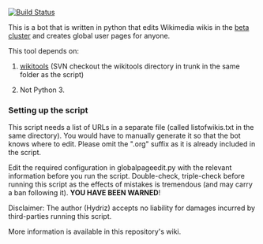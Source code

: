 [![Build Status](https://secure.travis-ci.org/Hydriz/GlobalPageEdit.png)](http://travis-ci.org/Hydriz/GlobalPageEdit)

This is a bot that is written in python that edits Wikimedia wikis in the [beta cluster](http://deployment.wikimedia.beta.wmflabs.org) and creates global user pages for anyone.

This tool depends on:

1. [wikitools](https://code.google.com/p/python-wikitools/) (SVN checkout the wikitools directory in trunk in the same folder as the script)

2. Not Python 3.

### Setting up the script
This script needs a list of URLs in a separate file (called listofwikis.txt in the same directory). You would have to manually generate it so that the bot knows where to edit. Please omit the ".org" suffix as it is already included in the script.

Edit the required configuration in globalpageedit.py with the relevant information before you run the script. Double-check, triple-check before running this script as the effects of mistakes is tremendous (and may carry a ban following it). **YOU HAVE BEEN WARNED**!

Disclaimer: The author (Hydriz) accepts no liability for damages incurred by third-parties running this script.

More information is available in this repository's wiki.
